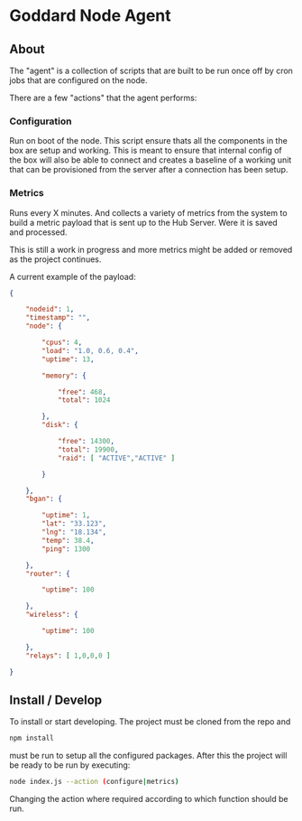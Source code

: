 # Goddard Node Agent

## About

The "agent" is a collection of scripts that are built to be run once off by cron jobs that are configured on the node.

There are a few "actions" that the agent performs:

### Configuration

Run on boot of the node. This script ensure thats all the components in the box are setup and working. This is meant to ensure that internal config of the box will also be able to connect and creates a baseline of a working unit that can be provisioned from the server after a connection has been setup.

### Metrics

Runs every X minutes. And collects a variety of metrics from the system to build a metric payload that is sent up to the Hub Server. Were it is saved and processed. 

This is still a work in progress and more metrics might be added or removed as the project continues.

A current example of the payload:

````json
{

	"nodeid": 1,
	"timestamp": "",
	"node": {

		"cpus": 4,
		"load": "1.0, 0.6, 0.4",
		"uptime": 13,

		"memory": {

			"free": 468,
			"total": 1024

		},
		"disk": {

			"free": 14300,
			"total": 19900,
			"raid": [ "ACTIVE","ACTIVE" ]

		}

	},
	"bgan": {

		"uptime": 1,
		"lat": "33.123",
		"lng": "18.134",
		"temp": 38.4,
		"ping": 1300

	},
	"router": {

		"uptime": 100

	},
	"wireless": {

		"uptime": 100

	},
	"relays": [ 1,0,0,0 ]

}
````

## Install / Develop

To install or start developing. The project must be cloned from the repo and

````bash
npm install
````

must be run to setup all the configured packages. After this the project will be ready to be run by executing:

````bash
node index.js --action (configure|metrics)
````

Changing the action where required according to which function should be run.